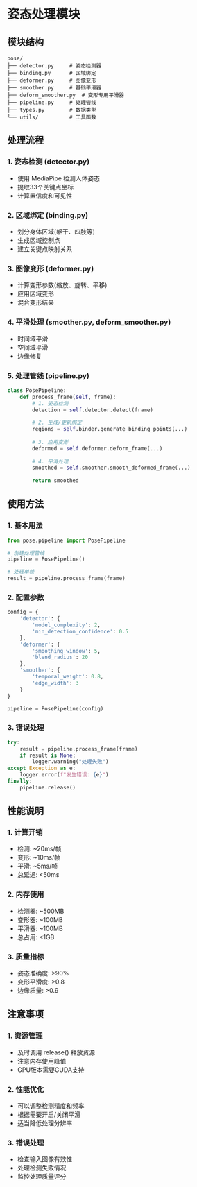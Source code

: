 # 姿态处理模块

## 模块结构
```
pose/
├── detector.py     # 姿态检测器
├── binding.py      # 区域绑定
├── deformer.py     # 图像变形
├── smoother.py     # 基础平滑器
├── deform_smoother.py  # 变形专用平滑器
├── pipeline.py     # 处理管线
├── types.py        # 数据类型
└── utils/          # 工具函数
```

## 处理流程

### 1. 姿态检测 (detector.py)
- 使用 MediaPipe 检测人体姿态
- 提取33个关键点坐标
- 计算置信度和可见性

### 2. 区域绑定 (binding.py)
- 划分身体区域(躯干、四肢等)
- 生成区域控制点
- 建立关键点映射关系

### 3. 图像变形 (deformer.py)
- 计算变形参数(缩放、旋转、平移)
- 应用区域变形
- 混合变形结果

### 4. 平滑处理 (smoother.py, deform_smoother.py)
- 时间域平滑
- 空间域平滑
- 边缘修复

### 5. 处理管线 (pipeline.py)
```python
class PosePipeline:
    def process_frame(self, frame):
        # 1. 姿态检测
        detection = self.detector.detect(frame)
        
        # 2. 生成/更新绑定
        regions = self.binder.generate_binding_points(...)
        
        # 3. 应用变形
        deformed = self.deformer.deform_frame(...)
        
        # 4. 平滑处理
        smoothed = self.smoother.smooth_deformed_frame(...)
        
        return smoothed
```

## 使用方法

### 1. 基本用法
```python
from pose.pipeline import PosePipeline

# 创建处理管线
pipeline = PosePipeline()

# 处理单帧
result = pipeline.process_frame(frame)
```

### 2. 配置参数
```python
config = {
    'detector': {
        'model_complexity': 2,
        'min_detection_confidence': 0.5
    },
    'deformer': {
        'smoothing_window': 5,
        'blend_radius': 20
    },
    'smoother': {
        'temporal_weight': 0.8,
        'edge_width': 3
    }
}

pipeline = PosePipeline(config)
```

### 3. 错误处理
```python
try:
    result = pipeline.process_frame(frame)
    if result is None:
        logger.warning("处理失败")
except Exception as e:
    logger.error(f"发生错误: {e}")
finally:
    pipeline.release()
```

## 性能说明

### 1. 计算开销
- 检测: ~20ms/帧
- 变形: ~10ms/帧
- 平滑: ~5ms/帧
- 总延迟: <50ms

### 2. 内存使用
- 检测器: ~500MB
- 变形器: ~100MB
- 平滑器: ~100MB
- 总占用: <1GB

### 3. 质量指标
- 姿态准确度: >90%
- 变形平滑度: >0.8
- 边缘质量: >0.9

## 注意事项

### 1. 资源管理
- 及时调用 release() 释放资源
- 注意内存使用峰值
- GPU版本需要CUDA支持

### 2. 性能优化
- 可以调整检测精度和频率
- 根据需要开启/关闭平滑
- 适当降低处理分辨率

### 3. 错误处理
- 检查输入图像有效性
- 处理检测失败情况
- 监控处理质量评分 